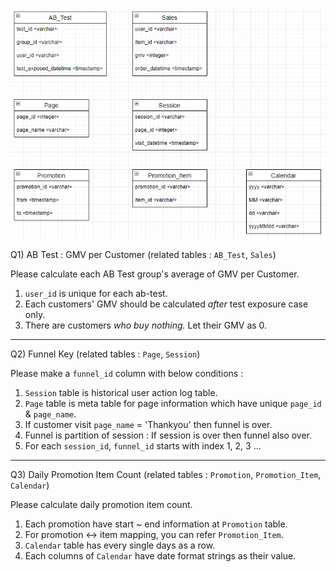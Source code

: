 ![ERD](ERD_2.PNG)


Q1) AB Test : GMV per Customer (related tables : `AB_Test`, `Sales`)  

Please calculate each AB Test group's average of GMV per Customer.  

1. `user_id` is unique for each ab-test. 
2. Each customers' GMV should be calculated *after* test exposure case only.  
3. There are customers *who buy nothing.* Let their GMV as 0.      

---

Q2) Funnel Key (related tables : `Page`, `Session`)  

Please make a `funnel_id` <integer> column with below conditions :  

1. `Session` table is historical user action log table.  
2. `Page` table is meta table for page information which have unique `page_id` & `page_name`.  
2. If customer visit `page_name` = 'Thankyou' then funnel is over.  
3. Funnel is partition of session : If session is over then funnel also over.   
4. For each `session_id`, `funnel_id` starts with index 1, 2, 3 ...  

---

Q3) Daily Promotion Item Count (related tables : `Promotion`, `Promotion_Item`, `Calendar`)  

Please calculate daily promotion item count.  

1. Each promotion have start ~ end information at `Promotion` table.  
2. For promotion <-> item mapping, you can refer `Promotion_Item`. 
3. `Calendar` table has every single days as a row.  
4. Each columns of `Calendar` have date format strings as their value.  
